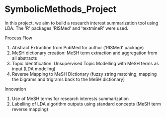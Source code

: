 # SymbolicMethods_Project
In this project, we aim to build a research interest summarization tool using LDA. The 'R' packages 'RISMed' and 'textmineR' were used.

Process Flow
1. Abstract Extraction from PubMed for author ('RISMed' package)
2. MeSH dictionary creation: MeSH term extraction and aggregation from all abstracts
3. Topic Identification: Unsupervised Topic Modelling with MeSH terms as input (LDA modeling)
4. Reverse Mapping to MeSH Dictionary (fuzzy string matching, mapping the bigrams and trigrams back to the MeSH dictionary)

Innovation
1. Use of MeSH terms for research interests summarization
2. Labelling of LDA algorithm outputs using standard concepts (MeSH term reverse mapping)
